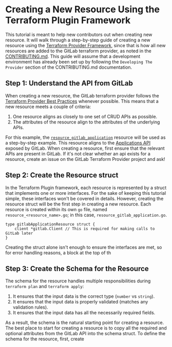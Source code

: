 # Creating a New Resource Using the Terraform Plugin Framework

This tutorial is meant to help new contributors out when creating new resource. It will walk through a 
step-by-step guide of creating a new resource using the 
[Terraform Provider Framework](https://developer.hashicorp.com/terraform/plugin/framework),
since that is how all new resources are added to the GitLab terraform provider, as noted in the
[CONTRIBUTING.md](/CONTRIBUTING.md). This guide will assume that a development environment has already
been set up by following the `Developing The Provider` section of the CONTRIBUTING.md documentation.

## Step 1: Understand the API from GitLab

When creating a new resource, the GitLab terraform provider follows the
[Terraform Provider Best Practices](https://developer.hashicorp.com/terraform/plugin/best-practices/hashicorp-provider-design-principles)
whenever possible. This means that a new resource meets a couple of criteria:

1. One resource aligns as closely to one set of CRUD APIs as possible.
2. The attributes of the resource align to the attributes of the underlying APIs.

For this example, the [`resource_gitlab_application`](../internal/provider/resource_gitlab_application.go)
resource will be used as a step-by-step example. This resource aligns to the 
[Applications API](https://docs.gitlab.com/ee/api/applications.html) exposed by GitLab. When creating
a resource, first ensure that the relevant APIs are present in GitLab. If it's not clear whether an
api exists for a resource, create an issue on the GitLab Terraform Provider project and ask!

## Step 2: Create the Resource struct

In the Terraform Plugin framework, each resource is represented by a struct that implements one or more
interfaces. For the sake of keeping this tutorial simple, these interfaces won't be covered in details. However,
creating the resource struct will be the first step in creating a new resource. Each resource is created
within its own `go` file, named `resource_<resource_name>.go`; in this case, `resource_gitlab_application.go`. 

```golang
type gitlabApplicationResource struct {
	client *gitlab.Client // This is required for making calls to GitLab later
}
```

Creating the struct alone isn't enough to ensure the interfaces are met, so for error handling reasons, a 
block at the top of th

## Step 3: Create the Schema for the Resource

The schema for the resource handles multiple responsibilities during `terraform plan` and `terraform apply`:

1. It ensures that the input data is the correct type (`number` vs `string`).
2. It ensures that the input data is properly validated (matches any validation rules).
3. It ensures that the input data has all the necessarily required fields.

As a result, the schema is the natural starting point for creating a resource. The best place to start
for creating a resource is to copy all the required and optional attributes from the GitLab API into the
schema struct. To define the schema for the resource, first, create

```golang


```
